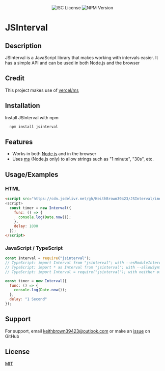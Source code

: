 <div style="text-align: center;">
  <img alt="ISC License" src="https://img.shields.io/github/license/keithbrown39423/jsinterval">
  <img alt="NPM Version" src="https://img.shields.io/npm/v/jsinterval">
</div>

# JSInterval

## Description

JSInterval is a JavaScript library that makes working with intervals easier. It has a simple API and can be used in both Node.js and the browser

## Credit

This project makes use of [vercel/ms](https://github.com/vercel/ms)

## Installation

Install JSInterval with npm

```bash
  npm install jsinterval
```

## Features

- Works in both [Node.js](https://nodejs.org/) and in the browser
- Uses [ms](https://npmjs.com/package/ms/) (Node.js only) to allow strings such as "1 minute", "30s", etc.

## Usage/Examples

### HTML

```html
<script src="https://cdn.jsdelivr.net/gh/KeithBrown39423/JSInterval/index.js">
<script>
  const timer = new Interval({
    func: () => {
      console.log(Date.now());
    },
    delay: 1000
  });
</script>
```

### JavaScript / TypeScript

```javascript
const Interval = require("jsinterval");
// TypeScript: import Interval from "jsinterval"; with --esModuleInterop
// TypeScript: import * as Interval from "jsinterval"; with --allowSyntheticDefaultImports
// TypeScript: import Interval = require("jsinterval"); with neither of the above

const timer = new Interval({
  func: () => {
    console.log(Date.now());
  },
  delay: "1 Second"
});
```

## Support

For support, email [keithbrown39423@outlook.com](mailto:keithbrown39423@outlook.com) or make an [issue](https://github.com/KeithBrown39423/JSInterval/issues/new) on GitHub

## License

[MIT](https://github.com/KeithBrown39423/JSInterval/blob/main/LICENSE)
